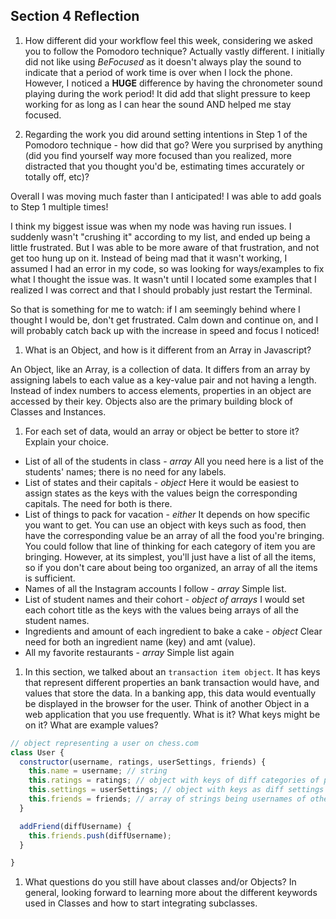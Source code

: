 ## Section 4 Reflection

1. How different did your workflow feel this week, considering we asked you to follow the Pomodoro technique?
Actually vastly different. I initially did not like using *BeFocused* as it doesn't always play the sound to indicate that a period of work time is over when I lock the phone. However, I noticed a **HUGE** difference by having the chronometer sound playing during the work period! It did add that slight pressure to keep working for as long as I can hear the sound AND helped me stay focused.

1. Regarding the work you did around setting intentions in Step 1 of the Pomodoro technique - how did that go? Were you surprised by anything (did you find yourself way more focused than you realized, more distracted that you thought you'd be, estimating times accurately or totally off, etc)?

Overall I was moving much faster than I anticipated! I was able to add goals to Step 1 multiple times!

I think my biggest issue was when my node was having run issues. I suddenly wasn't "crushing it" according to my list, and ended up being a little frustrated. But I was able to be more aware of that frustration, and not get too hung up on it. Instead of being mad that it wasn't working, I assumed I had an error in my code, so was looking for ways/examples to fix what I thought the issue was. It wasn't until I located some examples that I realized I was correct and that I should probably just restart the Terminal.

So that is something for me to watch: if I am seemingly behind where I thought I would be, don't get frustrated. Calm down and continue on, and I will probably catch back up with the increase in speed and focus I noticed!

1. What is an Object, and how is it different from an Array in Javascript?

An Object, like an Array, is a collection of data. It differs from an array by assigning labels to each value as a key-value pair and not having a length. Instead of index numbers to access elements, properties in an object are accessed by their key. Objects also are the primary building block of Classes and Instances.

1. For each set of data, would an array or object be better to store it? Explain your choice.

  * List of all of the students in class - *array*
  All you need here is a list of the students' names; there is no need for any labels.
  * List of states and their capitals - *object*
  Here it would be easiest to assign states as the keys with the values beign the corresponding capitals. The need for both is there.
  * List of things to pack for vacation - *either*
  It depends on how specific you want to get. You can use an object with keys such as food, then have the corresponding value be an array of all the food you're bringing. You could follow that line of thinking for each category of item you are bringing. However, at its simplest, you'll just have a list of all the items, so if you don't care about being too organized, an array of all the items is sufficient.
  * Names of all the Instagram accounts I follow - *array*
  Simple list.
  * List of student names and their cohort - *object of arrays*
  I would set each cohort title as the keys with the values being arrays of all the student names.
  * Ingredients and amount of each ingredient to bake a cake - *object*
  Clear need for both an ingredient name (key) and amt (value).
  * All my favorite restaurants - *array*
  Simple list again

1. In this section, we talked about an `transaction item object`. It has keys that represent different properties an bank transaction would have, and values that store the data. In a banking app, this data would eventually be displayed in the browser for the user. Think of another Object in a web application that you use frequently. What is it? What keys might be on it? What are example values?
```javascript
// object representing a user on chess.com
class User {
  constructor(username, ratings, userSettings, friends) {
    this.name = username; // string
    this.ratings = ratings; // object with keys of diff categories of play and values as arrays of win/loss/draw ratios
    this.settings = userSettings; // object with keys as diff settings and values as diff chosen settings
    this.friends = friends; // array of strings being usernames of other users
  }

  addFriend(diffUsername) {
    this.friends.push(diffUsername);
  }

}  
```

1. What questions do you still have about classes and/or Objects?
In general, looking forward to learning more about the different keywords used in Classes and how to start integrating subclasses.
